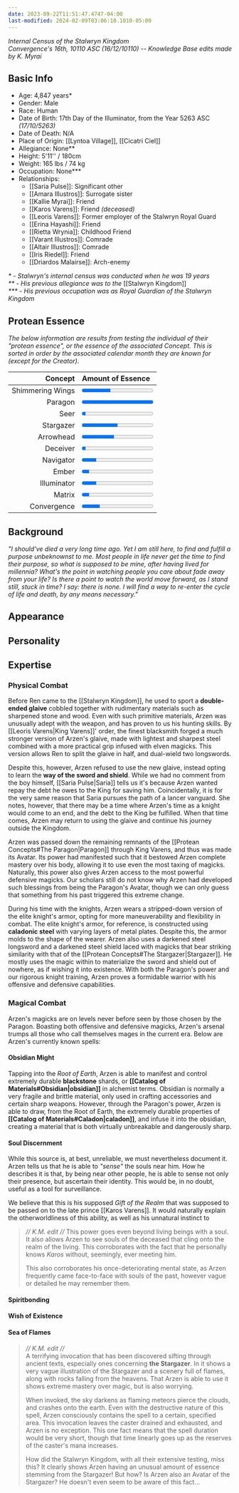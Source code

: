 ```yaml
---
date: 2023-09-22T11:51:47.4747-04:00
last-modified: 2024-02-09T03:06:10.1010-05:00
---
```

*Internal Census of the Stalwryn Kingdom*  
*Convergence's 16th, 10110 ASC (16/12/10110) -- Knowledge Base edits made by K. Myrai*
## Basic Info
- Age: 4,847 years*
- Gender: Male
- Race: Human
- Date of Birth: 17th Day of the Illuminator, from the Year 5263 ASC *(17/10/5263)*
- Date of Death: N/A
- Place of Origin: [[Lyntoa Village]], [[Cicatri Ciel]]
- Allegiance: None**
- Height: 5'11'' / 180cm
- Weight: 165 lbs / 74 kg
- Occupation: None***
- Relationships:
	- [[Saria Pulse]]: Significant other
	- [[Amara Illustros]]: Surrogate sister
	- [[Kallie Myrai]]: Friend
	- [[Karos Varens]]: Friend *(deceased)*
	- [[Leoris Varens]]: Former employer of the Stalwryn Royal Guard
	- [[Erina Hayashi]]: Friend
	- [[Rietta Wrynia]]: Childhood Friend
	- [[Varant Illustros]]: Comrade
	- [[Altair Illustros]]: Comrade
	- [[Iris Riedel]]: Friend
	- [[Driardos Malairse]]: Arch-enemy

_* -  Stalwryn's internal census was conducted when he was 19 years_  
_** - His previous allegiance was to the_ [[Stalwryn Kingdom]]  
_*** - His previous occupation was as Royal Guardian of the Stalwryn Kingdom_  

## Protean Essence

*The below information are results from testing the individual of their "protean essence", or the essence of the associated Concept. This is sorted in order by the associated calendar month they are known for (except for the Creator).*

|      **Concept** | **Amount of Essence**                      |
| ----------------:|:------------------------------------------ |
| Shimmering Wings | <progress value="40" max="100"></progress> |
|          Paragon | <progress value="100" max="100"></progress> |
|             Seer | <progress value="5" max="100"></progress>  |
|        Stargazer | <progress value="50" max="100"></progress> |
|        Arrowhead | <progress value="45" max="100"></progress>  |
|         Deceiver | <progress value="5" max="100"></progress> |
|        Navigator | <progress value="20" max="100"></progress> |
|            Ember | <progress value="10" max="100"></progress> |
|      Illuminator | <progress value="20" max="100"></progress> |
|           Matrix | <progress value="10" max="100"></progress>  |
|      Convergence | <progress value="25" max="100"></progress>   |

## Background

*"I should've died a very long time ago. Yet I am still here, to find and fulfill a purpose unbeknownst to me. Most people in life never get the time to find their purpose, so what is supposed to be mine, after having lived for millennia? What's the point in watching people you care about fade away from your life? Is there a point to watch the world move forward, as I stand still, stuck in time? I say: there is none. I will find a way to re-enter the cycle of life and death, by any means necessary."*

## Appearance

## Personality

## Expertise
### Physical Combat

Before Ren came to the [[Stalwryn Kingdom]], he used to sport a **double-ended glaive** cobbled together with rudimentary materials such as sharpened stone and wood. Even with such primitive materials, Arzen was unusually adept with the weapon, and has proven to us his hunting skills. By [[Leoris Varens|King Varens]]' order, the finest blacksmith forged a much stronger version of Arzen's glaive, made with lightest and sharpest steel combined with a more practical grip infused with elven magicks. This version allows Ren to split the glaive in half, and dual-wield two longswords.

Despite this, however, Arzen refused to use the new glaive, instead opting to learn the **way of the sword and shield**. While we had no comment from the boy himself, [[Saria Pulse|Saria]] tells us it's because Arzen wanted repay the debt he owes to the King for saving him. Coincidentally, it is for the very same reason that Saria pursues the path of a lancer vanguard. She notes, however, that there may be a time where Arzen's time as a knight would come to an end, and the debt to the King be fulfilled. When that time comes, Arzen may return to using the glaive and continue his journey outside the Kingdom.

Arzen was passed down the remaining remnants of the [[Protean Concepts#The Paragon|Paragon]] through King Varens, and thus was made its Avatar. Its power had manifested such that it bestowed Arzen complete mastery over his body, allowing it to use even the most taxing of magicks. Naturally, this power also gives Arzen access to the most powerful defensive magicks. Our scholars still do not know why Arzen had developed such blessings from being the Paragon's Avatar, though we can only guess that something from his past triggered this extreme change.

During his time with the knights, Arzen wears a stripped-down version of the elite knight's armor, opting for more maneuverability and flexibility in combat. The elite knight's armor, for reference, is constructed using **caladonic steel** with varying layers of metal plates. Despite this, the armor molds to the shape of the wearer. Arzen also uses a darkened steel longsword and a darkened steel shield laced with magicks that bear striking similarity with that of the [[Protean Concepts#The Stargazer|Stargazer]]. He mostly uses the magic within to materialize the sword and shield out of nowhere, as if wishing it into existence. With both the Paragon's power and our rigorous knight training, Arzen proves a formidable warrior with his offensive and defensive capabilities.


### Magical Combat

Arzen's magicks are on levels never before seen by those chosen by the Paragon. Boasting both offensive and defensive magicks, Arzen's arsenal trumps all those who call themselves mages in the current era. Below are Arzen's currently known spells:

#### Obsidian Might

Tapping into the *Root of Earth*, Arzen is able to manifest and control extremely durable **blackstone** shards, or **[[Catalog of Materials#Obsidian|obsidian]]** in alchemist terms. Obsidian is normally a very fragile and brittle material, only used in crafting accessories and certain sharp weapons. However, through the Paragon's power, Arzen is able to draw, from the Root of Earth, the extremely durable properties of **[[Catalog of Materials#Caladon|caladon]]**, and infuse it into the obsidian, creating a material that is both virtually unbreakable and dangerously sharp.

#### Soul Discernment

While this source is, at best, unreliable, we must nevertheless document it. Arzen tells us that he is able to *"sense"* the souls near him. How he describes it is that, by being near other people, he is able to sense not only their presence, but ascertain their identity. This would be, in no doubt, useful as a tool for surveillance.

We believe that this is his supposed *Gift of the Realm* that was supposed to be passed on to the late prince [[Karos Varens]]. It would naturally explain the otherworldliness of this ability, as well as his unnatural instinct to 

> *// K.M. edit //*
> This power goes even beyond living beings with a soul. It also allows Arzen to see souls of the deceased that cling onto the realm of the living. This corroborates with the fact that he personally knows *Karos* without, seemingly, ever meeting him.
> 
> This also corroborates his once-deteriorating mental state, as Arzen frequently came face-to-face with souls of the past, however vague or detailed he may remember them.

#### Spiritbonding

#### Wish of Existence

#### Sea of Flames

> *// K.M. edit //*  
> A terrifying invocation that has been discovered sifting through ancient texts, especially ones concerning **the Stargazer**. In it shows a very vague illustration of the Stargazer and a scenery full of flames, along with rocks falling from the heavens. That Arzen is able to use it shows extreme mastery over magic, but is also worrying.
> 
> When invoked, the sky darkens as flaming meteors pierce the clouds, and crashes onto the earth. Even with the destructive nature of this spell, Arzen consciously contains the spell to a certain, specified area. This invocation leaves the caster drained and exhausted, and Arzen is no exception. This one fact means that the spell duration would be very short, though that time linearly goes up as the reserves of the caster's mana increases.
> 
> How did the Stalwryn Kingdom, with all their extensive testing, miss this? It clearly shows Arzen having an unusual amount of essence stemming from the Stargazer! But how? Is Arzen also an Avatar of the Stargazer? He doesn't even seem to be aware of this fact...